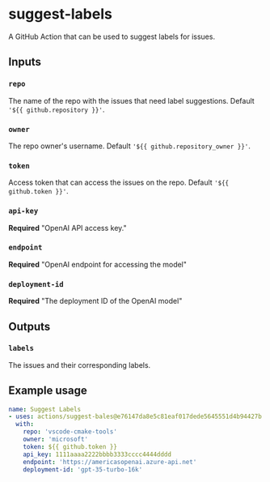 # suggest-labels
A GitHub Action that can be used to suggest labels for issues.

## Inputs

### `repo`

The name of the repo with the issues that need label suggestions. Default `'${{ github.repository }}'`.

### `owner`

The repo owner's username. Default `'${{ github.repository_owner }}'`.

### `token`

Access token that can access the issues on the repo. Default `'${{ github.token }}'`.

### `api-key`

**Required** "OpenAI API access key."

### `endpoint`

**Required** "OpenAI endpoint for accessing the model"

### `deployment-id`

**Required** "The deployment ID of the OpenAI model"


## Outputs

### `labels`

The issues and their corresponding labels.

## Example usage

```yaml
name: Suggest Labels
- uses: actions/suggest-bales@e76147da8e5c81eaf017dede5645551d4b94427b
  with:
    repo: 'vscode-cmake-tools'
    owner: 'microsoft'
    token: ${{ github.token }}
    api_key: 1111aaaa2222bbbb3333cccc4444dddd
    endpoint: 'https://americasopenai.azure-api.net'
    deployment-id: 'gpt-35-turbo-16k'
```

